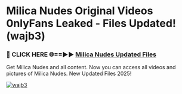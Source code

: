 # Milica Nudes Original Videos 0nlyFans Leaked - Files Updated! (wajb3)

<h3>🔴 CLICK HERE 🌐==►► <a href="https://tinyurl.com/yc6ubb5a" rel="nofollow">Milica Nudes Updated Files</a></h3>

Get Milica Nudes and all content. Now you can access all videos and pictures of Milica Nudes. New Updated Files 2025!

[![wajb3](https://i.imgur.com/7eu0CRL.gif)](https://tinyurl.com/yc6ubb5a)

